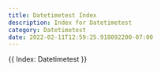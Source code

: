 ```yaml
---
title: Datetimetest Index
description: Index for Datetimetest
category: Datetimetest
date: 2022-02-11T12:59:25.918092200-07:00
---
```


{{ Index: Datetimetest }}
